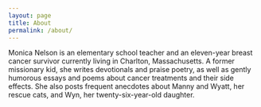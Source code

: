 ```yaml
---
layout: page
title: About
permalink: /about/
---
```


Monica Nelson is an elementary school teacher and an eleven-year breast cancer survivor currently living in Charlton, Massachusetts.
A former missionary kid, she writes devotionals and praise poetry, as well as gently humorous essays and poems about cancer treatments and their side effects.
She also posts frequent anecdotes about Manny and Wyatt, her rescue cats, and Wyn, her twenty-six-year-old daughter.


